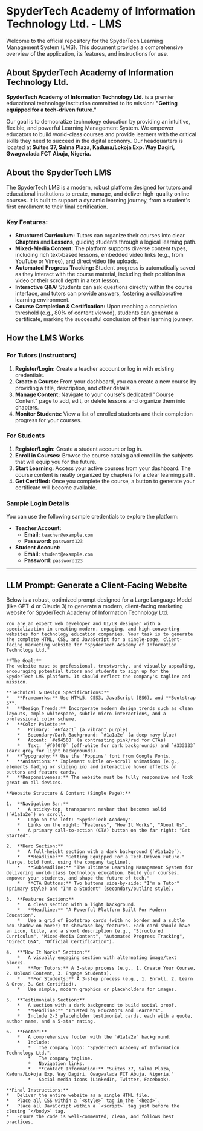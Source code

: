 # SpyderTech Academy of Information Technology Ltd. - LMS

Welcome to the official repository for the SpyderTech Learning Management System (LMS). This document provides a comprehensive overview of the application, its features, and instructions for use.

## About SpyderTech Academy of Information Technology Ltd.

**SpyderTech Academy of Information Technology Ltd.** is a premier educational technology institution committed to its mission: **"Getting equipped for a tech-driven future."**

Our goal is to democratize technology education by providing an intuitive, flexible, and powerful Learning Management System. We empower educators to build world-class courses and provide learners with the critical skills they need to succeed in the digital economy. Our headquarters is located at **Suites 37, Salma Plaza, Kaduna/Lokoja Exp. Way Dagiri, Gwagwalada FCT Abuja, Nigeria.**

## About the SpyderTech LMS

The SpyderTech LMS is a modern, robust platform designed for tutors and educational institutions to create, manage, and deliver high-quality online courses. It is built to support a dynamic learning journey, from a student's first enrollment to their final certification.

### Key Features:

*   **Structured Curriculum:** Tutors can organize their courses into clear **Chapters** and **Lessons**, guiding students through a logical learning path.
*   **Mixed-Media Content:** The platform supports diverse content types, including rich text-based lessons, embedded video links (e.g., from YouTube or Vimeo), and direct video file uploads.
*   **Automated Progress Tracking:** Student progress is automatically saved as they interact with the course material, including their position in a video or their scroll depth in a text lesson.
*   **Interactive Q&A:** Students can ask questions directly within the course interface, and tutors can provide answers, fostering a collaborative learning environment.
*   **Course Completion & Certification:** Upon reaching a completion threshold (e.g., 80% of content viewed), students can generate a certificate, marking the successful conclusion of their learning journey.

## How the LMS Works

### For Tutors (Instructors)

1.  **Register/Login:** Create a teacher account or log in with existing credentials.
2.  **Create a Course:** From your dashboard, you can create a new course by providing a title, description, and other details.
3.  **Manage Content:** Navigate to your course's dedicated "Course Content" page to add, edit, or delete lessons and organize them into chapters.
4.  **Monitor Students:** View a list of enrolled students and their completion progress for your courses.

### For Students

1.  **Register/Login:** Create a student account or log in.
2.  **Enroll in Courses:** Browse the course catalog and enroll in the subjects that will equip you for the future.
3.  **Start Learning:** Access your active courses from your dashboard. The course content is neatly organized by chapters for a clear learning path.
4.  **Get Certified:** Once you complete the course, a button to generate your certificate will become available.

### Sample Login Details

You can use the following sample credentials to explore the platform:

*   **Teacher Account:**
    *   **Email:** `teacher@example.com`
    *   **Password:** `password123`
*   **Student Account:**
    *   **Email:** `student@example.com`
    *   **Password:** `password123`

---

## LLM Prompt: Generate a Client-Facing Website

Below is a robust, optimized prompt designed for a Large Language Model (like GPT-4 or Claude 3) to generate a modern, client-facing marketing website for SpyderTech Academy of Information Technology Ltd.

```prompt
You are an expert web developer and UI/UX designer with a specialization in creating modern, engaging, and high-converting websites for technology education companies. Your task is to generate the complete HTML, CSS, and JavaScript for a single-page, client-facing marketing website for "SpyderTech Academy of Information Technology Ltd."

**The Goal:**
The website must be professional, trustworthy, and visually appealing, encouraging potential tutors and students to sign up for the SpyderTech LMS platform. It should reflect the company's tagline and mission.

**Technical & Design Specifications:**
*   **Frameworks:** Use HTML5, CSS3, JavaScript (ES6), and **Bootstrap 5**.
*   **Design Trends:** Incorporate modern design trends such as clean layouts, ample whitespace, subtle micro-interactions, and a professional color scheme.
*   **Color Palette:**
    *   Primary: `#6f42c1` (a vibrant purple)
    *   Secondary/Dark Background: `#1a1a2e` (a deep navy blue)
    *   Accent: `#e94560` (a contrasting pink/red for CTAs)
    *   Text: `#f0f0f0` (off-white for dark backgrounds) and `#333333` (dark grey for light backgrounds).
*   **Typography:** Use the 'Poppins' font from Google Fonts.
*   **Animations:** Implement subtle on-scroll animations (e.g., elements fading or sliding in) and interactive hover effects on buttons and feature cards.
*   **Responsiveness:** The website must be fully responsive and look great on all devices.

**Website Structure & Content (Single Page):**

1.  **Navigation Bar:**
    *   A sticky-top, transparent navbar that becomes solid (`#1a1a2e`) on scroll.
    *   Logo on the left: "SpyderTech Academy".
    *   Links on the right: "Features", "How It Works", "About Us".
    *   A primary call-to-action (CTA) button on the far right: "Get Started".

2.  **Hero Section:**
    *   A full-height section with a dark background (`#1a1a2e`).
    *   **Headline:** "Getting Equipped For a Tech-Driven Future." (Large, bold font, using the company tagline).
    *   **Subheadline:** "The ultimate Learning Management System for delivering world-class technology education. Build your courses, empower your students, and shape the future of tech."
    *   **CTA Buttons:** Two buttons side-by-side: "I'm a Tutor" (primary style) and "I'm a Student" (secondary/outline style).

3.  **Features Section:**
    *   A clean section with a light background.
    *   **Headline:** "A Powerful Platform Built For Modern Education".
    *   Use a grid of Bootstrap cards (with no border and a subtle box-shadow on hover) to showcase key features. Each card should have an icon, title, and a short description (e.g., "Structured Curriculum", "Mixed-Media Content", "Automated Progress Tracking", "Direct Q&A", "Official Certification").

4.  **"How It Works" Section:**
    *   A visually engaging section with alternating image/text blocks.
    *   **For Tutors:** A 3-step process (e.g., 1. Create Your Course, 2. Upload Content, 3. Engage Students).
    *   **For Students:** A 3-step process (e.g., 1. Enroll, 2. Learn & Grow, 3. Get Certified).
    *   Use simple, modern graphics or placeholders for images.

5.  **Testimonials Section:**
    *   A section with a dark background to build social proof.
    *   **Headline:** "Trusted by Educators and Learners".
    *   Include 2-3 placeholder testimonial cards, each with a quote, author name, and a 5-star rating.

6.  **Footer:**
    *   A comprehensive footer with the `#1a1a2e` background.
    *   Include:
        *   The company logo: "SpyderTech Academy of Information Technology Ltd.".
        *   The company tagline.
        *   Navigation links.
        *   **Contact Information:** "Suites 37, Salma Plaza, Kaduna/Lokoja Exp. Way Dagiri, Gwagwalada FCT Abuja, Nigeria."
        *   Social media icons (LinkedIn, Twitter, Facebook).

**Final Instructions:**
*   Deliver the entire website as a single HTML file.
*   Place all CSS within a `<style>` tag in the `<head>`.
*   Place all JavaScript within a `<script>` tag just before the closing `</body>` tag.
*   Ensure the code is well-commented, clean, and follows best practices.
```
